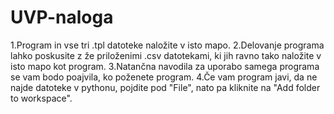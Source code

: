 # UVP-naloga
1.Program in vse tri .tpl datoteke naložite v isto mapo. 
2.Delovanje programa lahko poskusite z že priloženimi .csv datotekami,
ki jih ravno tako naložite v isto mapo kot program.
3.Natančna navodila za uporabo samega programa se vam bodo poajvila, ko
poženete program.
4.Če vam program javi, da ne najde datoteke v pythonu, pojdite pod "File",
nato pa kliknite na "Add folder to workspace".